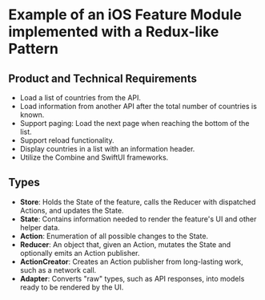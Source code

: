 # Example of an iOS Feature Module implemented with a Redux-like Pattern

## Product and Technical Requirements
* Load a list of countries from the API.
* Load information from another API after the total number of countries is known.
* Support paging: Load the next page when reaching the bottom of the list.
* Support reload functionality.
* Display countries in a list with an information header.
* Utilize the Combine and SwiftUI frameworks.

## Types

* **Store**: Holds the State of the feature, calls the Reducer with dispatched Actions, and updates the State.
* **State**: Contains information needed to render the feature's UI and other helper data.
* **Action**: Enumeration of all possible changes to the State.
* **Reducer**: An object that, given an Action, mutates the State and optionally emits an Action publisher.
* **ActionCreator**: Creates an Action publisher from long-lasting work, such as a network call.
* **Adapter**: Converts "raw" types, such as API responses, into models ready to be rendered by the UI.
